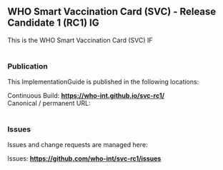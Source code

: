 WHO Smart Vaccination Card (SVC) - Release Candidate 1 (RC1) IG
---
This is the WHO Smart Vaccination Card (SVC) IF
<br> </br>
###
### Publication
This ImplementationGuide is published in the following locations:

Continuous Build: __https://who-int.github.io/svc-rc1/__  
Canonical / permanent URL: 
<br> </br>

### Issues
Issues and change requests are managed here:  

Issues:  __https://github.com/who-int/svc-rc1/issues__  

